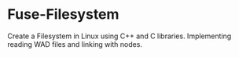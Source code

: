 ﻿# Fuse-Filesystem
Create a Filesystem in Linux using C++ and C libraries. Implementing reading WAD files and linking with nodes.
